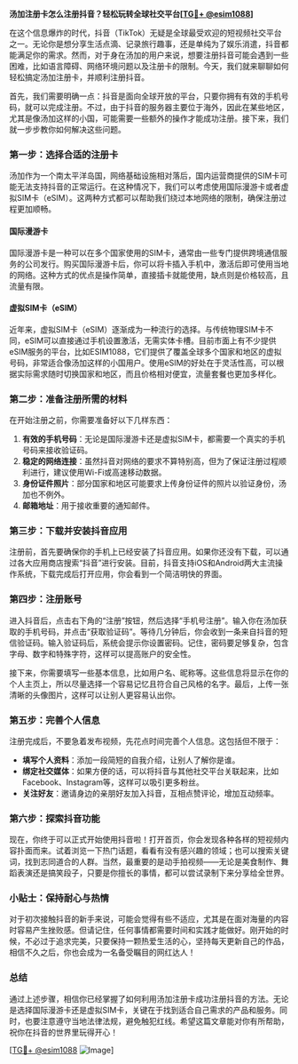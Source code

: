 **汤加注册卡怎么注册抖音？轻松玩转全球社交平台[[TG💪+ @esim1088](https://t.me/s/esim1088)]**

在这个信息爆炸的时代，抖音（TikTok）无疑是全球最受欢迎的短视频社交平台之一。无论你是想分享生活点滴、记录旅行趣事，还是单纯为了娱乐消遣，抖音都能满足你的需求。然而，对于身在汤加的用户来说，想要注册抖音可能会遇到一些困难，比如语言障碍、网络环境问题以及注册卡的限制。今天，我们就来聊聊如何轻松搞定汤加注册卡，并顺利注册抖音。

首先，我们需要明确一点：抖音是面向全球开放的平台，只要你拥有有效的手机号码，就可以完成注册。不过，由于抖音的服务器主要位于海外，因此在某些地区，尤其是像汤加这样的小国，可能需要一些额外的操作才能成功注册。接下来，我们就一步步教你如何解决这些问题。

### 第一步：选择合适的注册卡

汤加作为一个南太平洋岛国，网络基础设施相对落后，国内运营商提供的SIM卡可能无法支持抖音的正常运行。在这种情况下，我们可以考虑使用国际漫游卡或者虚拟SIM卡（eSIM）。这两种方式都可以帮助我们绕过本地网络的限制，确保注册过程更加顺畅。

#### 国际漫游卡

国际漫游卡是一种可以在多个国家使用的SIM卡，通常由一些专门提供跨境通信服务的公司发行。购买国际漫游卡后，你可以将卡插入手机中，激活后即可使用当地的网络。这种方式的优点是操作简单，直接插卡就能使用，缺点则是价格较高，且流量有限。

#### 虚拟SIM卡（eSIM）

近年来，虚拟SIM卡（eSIM）逐渐成为一种流行的选择。与传统物理SIM卡不同，eSIM可以直接通过手机设置激活，无需实体卡槽。目前市面上有不少提供eSIM服务的平台，比如ESIM1088，它们提供了覆盖全球多个国家和地区的虚拟号码，非常适合像汤加这样的小国用户。使用eSIM的好处在于灵活性高，可以根据实际需求随时切换国家和地区，而且价格相对便宜，流量套餐也更加多样化。

### 第二步：准备注册所需的材料

在开始注册之前，你需要准备好以下几样东西：

1. **有效的手机号码**：无论是国际漫游卡还是虚拟SIM卡，都需要一个真实的手机号码来接收验证码。
2. **稳定的网络连接**：虽然抖音对网络的要求不算特别高，但为了保证注册过程顺利进行，建议使用Wi-Fi或高速移动数据。
3. **身份证件照片**：部分国家和地区可能要求上传身份证件的照片以验证身份，汤加也不例外。
4. **邮箱地址**：用于接收重要的通知邮件。

### 第三步：下载并安装抖音应用

注册前，首先要确保你的手机上已经安装了抖音应用。如果你还没有下载，可以通过各大应用商店搜索“抖音”进行安装。目前，抖音支持iOS和Android两大主流操作系统，下载完成后打开应用，你会看到一个简洁明快的界面。

### 第四步：注册账号

进入抖音后，点击右下角的“注册”按钮，然后选择“手机号注册”。输入你在汤加获取的手机号码，并点击“获取验证码”。等待几分钟后，你会收到一条来自抖音的短信验证码。输入验证码后，系统会提示你设置密码。记住，密码要足够复杂，包含字母、数字和特殊字符，这样可以提高账户的安全性。

接下来，你需要填写一些基本信息，比如用户名、昵称等。这些信息将显示在你的个人主页上，所以尽量选择一个容易记忆且符合自己风格的名字。最后，上传一张清晰的头像图片，这样可以让别人更容易认出你。

### 第五步：完善个人信息

注册完成后，不要急着发布视频，先花点时间完善个人信息。这包括但不限于：

- **填写个人资料**：添加一段简短的自我介绍，让别人了解你是谁。
- **绑定社交媒体**：如果方便的话，可以将抖音与其他社交平台关联起来，比如Facebook、Instagram等，这样可以吸引更多粉丝。
- **关注好友**：邀请身边的亲朋好友加入抖音，互相点赞评论，增加互动频率。

### 第六步：探索抖音功能

现在，你终于可以正式开始使用抖音啦！打开首页，你会发现各种各样的短视频内容扑面而来。试着浏览一下热门话题，看看有没有感兴趣的领域；也可以搜索关键词，找到志同道合的人群。当然，最重要的是动手拍视频——无论是美食制作、舞蹈表演还是搞笑段子，只要是你擅长的事情，都可以尝试录制下来分享给全世界。

### 小贴士：保持耐心与热情

对于初次接触抖音的新手来说，可能会觉得有些不适应，尤其是在面对海量的内容时容易产生挫败感。但请记住，任何事情都需要时间和实践才能做好。刚开始的时候，不必过于追求完美，只要保持一颗热爱生活的心，坚持每天更新自己的作品，相信不久之后，你也会成为一名备受瞩目的网红达人！

### 总结

通过上述步骤，相信你已经掌握了如何利用汤加注册卡成功注册抖音的方法。无论是选择国际漫游卡还是虚拟SIM卡，关键在于找到适合自己需求的产品和服务。同时，也要注意遵守当地法律法规，避免触犯红线。希望这篇文章能对你有所帮助，祝你在抖音的世界里玩得开心！

[[TG💪+ @esim1088](https://t.me/s/esim1088) ![Image](https://i.postimg.cc/4NQfJmqS/Snipaste-2025-05-13-00-14-12.png)]